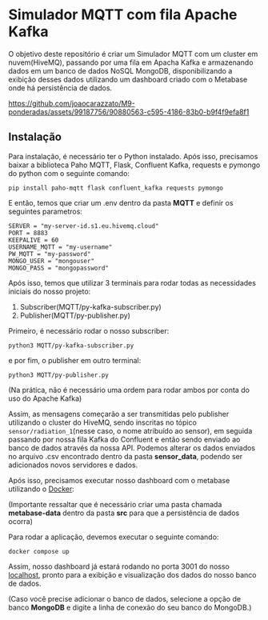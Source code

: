 
# Simulador MQTT com fila Apache Kafka
O objetivo deste repositório é criar um Simulador MQTT com um cluster em nuvem(HiveMQ), passando por uma fila em Apacha Kafka e armazenando dados em um banco de dados NoSQL MongoDB, disponibilizando a exibição desses dados utilizando um dashboard criado com o Metabase onde há persistência de dados.


https://github.com/joaocarazzato/M9-ponderadas/assets/99187756/90880563-c595-4186-83b0-b9f4f9efa8f1


## Instalação
Para instalação, é necessário ter o Python instalado. Após isso, precisamos baixar a biblioteca Paho MQTT, Flask, Confluent Kafka, requests e pymongo do python com o seguinte comando:
```
pip install paho-mqtt flask confluent_kafka requests pymongo
```

E então, temos que criar um .env dentro da pasta **MQTT** e definir os seguintes parametros:

```
SERVER = "my-server-id.s1.eu.hivemq.cloud"
PORT = 8883
KEEPALIVE = 60
USERNAME_MQTT = "my-username"
PW_MQTT = "my-password"
MONGO_USER = "mongouser"
MONGO_PASS = "mongopassword"
```

Após isso, temos que utilizar 3 terminais para rodar todas as necessidades iniciais do nosso projeto:
1. Subscriber(MQTT/py-kafka-subscriber.py)
2. Publisher(MQTT/py-publisher.py)

Primeiro, é necessário rodar o nosso subscriber:
```
python3 MQTT/py-kafka-subscriber.py
```
e por fim, o publisher em outro terminal:
```
python3 MQTT/py-publisher.py
```
(Na prática, não é necessário uma ordem para rodar ambos por conta do uso do Apache Kafka)

Assim, as mensagens começarão a ser transmitidas pelo publisher utilizando o cluster do HiveMQ, sendo inscritas no tópico `sensor/radiation_1`(nesse caso, o nome atribuído ao sensor), em seguida passando por nossa fila Kafka do Confluent e então sendo enviado ao banco de dados através da nossa API. Podemos alterar os dados enviados no arquivo .csv encontrado dentro da pasta **sensor_data**, podendo ser adicionados novos servidores e dados.

Após isso, precisamos executar nosso dashboard com o metabase utilizando o [Docker](https://www.docker.com/get-started/):

(Importante ressaltar que é necessário criar uma pasta chamada **metabase-data** dentro da pasta **src** para que a persistência de dados ocorra)

Para rodar a aplicação, devemos executar o seguinte comando:
```
docker compose up
```

Assim, nosso dashboard já estará rodando no porta 3001 do nosso [localhost](http://localhost:3001), pronto para a exibição e visualização dos dados do nosso banco de dados.

(Caso você precise adicionar o banco de dados, selecione a opção de banco **MongoDB** e digite a linha de conexão do seu banco do MongoDB.)
